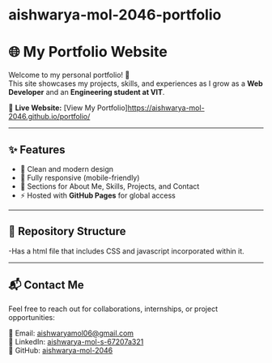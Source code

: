 # aishwarya-mol-2046-portfolio
# 🌐 My Portfolio Website  

Welcome to my personal portfolio! 🚀  
This site showcases my projects, skills, and experiences as I grow as a **Web Developer** and an **Engineering student at VIT**.  

🔗 **Live Website:** [View My Portfolio]https://aishwarya-mol-2046.github.io/portfolio/  

---

## ✨ Features
- 🎨 Clean and modern design  
- 📱 Fully responsive (mobile-friendly)  
- 💼 Sections for About Me, Skills, Projects, and Contact  
- ⚡ Hosted with **GitHub Pages** for global access  

---

## 📂 Repository Structure
-Has a html file that includes CSS and javascript incorporated within it.


---

## 📬 Contact Me
Feel free to reach out for collaborations, internships, or project opportunities:  

📧 Email: [aishwaryamol06@gmail.com](mailto:aishwaryamol06@gmail.com)  
💼 LinkedIn: [aishwarya-mol-s-67207a321](https://linkedin.com/in/aishwarya-mol-s-67207a321)  
🐙 GitHub: [aishwarya-mol-2046](https://github.com/aishwarya-mol-2046)  


